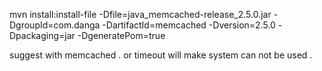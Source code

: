 mvn install:install-file -Dfile=java_memcached-release_2.5.0.jar -DgroupId=com.danga -DartifactId=memcached -Dversion=2.5.0 -Dpackaging=jar -DgeneratePom=true

suggest with memcached . or timeout will make system can not be used .